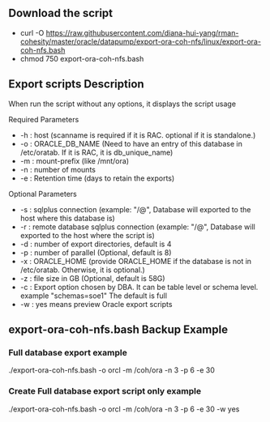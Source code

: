 ## Download the script

- curl -O https://raw.githubusercontent.com/diana-hui-yang/rman-cohesity/master/oracle/datapump/export-ora-coh-nfs/linux/export-ora-coh-nfs.bash
- chmod 750 export-ora-coh-nfs.bash

## Export scripts Description
When run the script without any options, it displays the script usage

 Required Parameters
- -h : host (scanname is required if it is RAC. optional if it is standalone.)
- -o : ORACLE_DB_NAME (Need to have an entry of this database in /etc/oratab. If it is RAC, it is db_unique_name)
- -m : mount-prefix (like /mnt/ora)
- -n : number of mounts
- -e : Retention time (days to retain the exports)


 Optional Parameters
- -s : sqlplus connection (example: "<dbuser>/<dbpass>@<database connection string>",  Database will exported to the host where this database is)
- -r : remote database sqlplus connection (example: "<dbuser>/<dbpass>@<database connection string>", Database will exported to the host where the script is)
- -d : number of export directories, default is 4
- -p : number of parallel (Optional, default is 8)
- -x : ORACLE_HOME (provide ORACLE_HOME if the database is not in /etc/oratab. Otherwise, it is optional.)
- -z : file size in GB (Optional, default is 58G)
- -c : Export option chosen by DBA. It can be table level or schema level. example "schemas=soe1" The default is full
- -w : yes means preview Oracle export scripts


## export-ora-coh-nfs.bash Backup Example
### Full database export example
./export-ora-coh-nfs.bash -o orcl -m /coh/ora -n 3 -p 6 -e 30
### Create Full database export script only example
./export-ora-coh-nfs.bash -o orcl -m /coh/ora -n 3 -p 6 -e 30 -w yes
